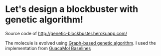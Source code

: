 # Let's design a blockbuster with genetic algorithm!

Source code of http://genetic-blockbuster.herokuapp.com/

The molecule is evolved using [Graph-based genetic algorithm](http://dx.doi.org/10.1039/C8SC05372C).
I used the implementation from [GuacaMol Baselines](https://github.com/BenevolentAI/guacamol_baselines)
